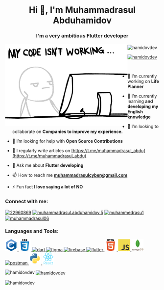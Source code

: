<h1 align="center">Hi 👋, I'm Muhammadrasul Abduhamidov</h1>
<h3 align="center">I'm a very ambitious Flutter developer</h3>
<img align="left" width="400" src="https://raw.githubusercontent.com/noname9xndz/noname9xndz/master/dev-coding.gif" alt="my_Code_isnt_working" />
<p align="left" style="margin-top:20px;"> <img src="https://komarev.com/ghpvc/?username=hamidovdev&label=Profile%20views&color=0e75b6&style=flat" alt="hamidovdev" /> </p>

<p align="left"> <a href="https://github.com/ryo-ma/github-profile-trophy"><img src="https://github-profile-trophy.vercel.app/?username=hamidovdev" alt="hamidovdev" /></a> </p>

<p align="left"> <a href="https://twitter.com/" target="blank"><img src="https://img.shields.io/twitter/follow/?logo=twitter&style=for-the-badge" alt="" /></a> </p>

- 🔭 I’m currently working on **Life Planner**

- 🌱 I’m currently learning **and developing my English knowledge**

- 👯 I’m looking to collaborate on **Companies to improve my experience.**

- 🤝 I’m looking for help with **Open Source Contributions**

- 📝 I regularly write articles on [https://t.me/muhammadrasul_abdu](https://t.me/muhammadrasul_abdu)

- 💬 Ask me about **Flutter developing**

- 📫 How to reach me **muhammadrasulcyber@gmail.com**

- ⚡ Fun fact **I love saying a lot of NO**

<h3 align="left">Connect with me:</h3>
<p align="left">
<a href="https://stackoverflow.com/users/22960869" target="blank"><img align="center" src="https://raw.githubusercontent.com/rahuldkjain/github-profile-readme-generator/master/src/images/icons/Social/stack-overflow.svg" alt="22960869" height="30" width="40" /></a>
<a href="https://fb.com/muhammadrasul.abduhamidov.5" target="blank"><img align="center" src="https://raw.githubusercontent.com/rahuldkjain/github-profile-readme-generator/master/src/images/icons/Social/facebook.svg" alt="muhammadrasul.abduhamidov.5" height="30" width="40" /></a>
<a href="https://instagram.com/muhammedrasu1" target="blank"><img align="center" src="https://raw.githubusercontent.com/rahuldkjain/github-profile-readme-generator/master/src/images/icons/Social/instagram.svg" alt="muhammedrasu1" height="30" width="40" /></a>
<a href="https://www.leetcode.com/muhammadrasul06" target="blank"><img align="center" src="https://raw.githubusercontent.com/rahuldkjain/github-profile-readme-generator/master/src/images/icons/Social/leet-code.svg" alt="muhammadrasul06" height="30" width="40" /></a>
</p>

<h3 align="left">Languages and Tools:</h3>
<p align="left"> <a href="https://www.cprogramming.com/" target="_blank" rel="noreferrer"> <img src="https://raw.githubusercontent.com/devicons/devicon/master/icons/c/c-original.svg" alt="c" width="40" height="40"/> </a> <a href="https://www.w3schools.com/css/" target="_blank" rel="noreferrer"> <img src="https://raw.githubusercontent.com/devicons/devicon/master/icons/css3/css3-original-wordmark.svg" alt="css3" width="40" height="40"/> </a> <a href="https://dart.dev" target="_blank" rel="noreferrer"> <img src="https://www.vectorlogo.zone/logos/dartlang/dartlang-icon.svg" alt="dart" width="40" height="40"/> </a> <a href="https://www.figma.com/" target="_blank" rel="noreferrer"> <img src="https://www.vectorlogo.zone/logos/figma/figma-icon.svg" alt="figma" width="40" height="40"/> </a> <a href="https://firebase.google.com/" target="_blank" rel="noreferrer"> <img src="https://www.vectorlogo.zone/logos/firebase/firebase-icon.svg" alt="firebase" width="40" height="40"/> </a> <a href="https://flutter.dev" target="_blank" rel="noreferrer"> <img src="https://www.vectorlogo.zone/logos/flutterio/flutterio-icon.svg" alt="flutter" width="40" height="40"/> </a> <a href="https://www.w3.org/html/" target="_blank" rel="noreferrer"> <img src="https://raw.githubusercontent.com/devicons/devicon/master/icons/html5/html5-original-wordmark.svg" alt="html5" width="40" height="40"/> </a> <a href="https://developer.mozilla.org/en-US/docs/Web/JavaScript" target="_blank" rel="noreferrer"> <img src="https://raw.githubusercontent.com/devicons/devicon/master/icons/javascript/javascript-original.svg" alt="javascript" width="40" height="40"/> </a> <a href="https://www.mongodb.com/" target="_blank" rel="noreferrer"> <img src="https://raw.githubusercontent.com/devicons/devicon/master/icons/mongodb/mongodb-original-wordmark.svg" alt="mongodb" width="40" height="40"/> </a> <a href="https://postman.com" target="_blank" rel="noreferrer"> <img src="https://www.vectorlogo.zone/logos/getpostman/getpostman-icon.svg" alt="postman" width="40" height="40"/> </a> <a href="https://www.python.org" target="_blank" rel="noreferrer"> <img src="https://raw.githubusercontent.com/devicons/devicon/master/icons/python/python-original.svg" alt="python" width="40" height="40"/> </a> <a href="https://reactjs.org/" target="_blank" rel="noreferrer"> <img src="https://raw.githubusercontent.com/devicons/devicon/master/icons/react/react-original-wordmark.svg" alt="react" width="40" height="40"/> </a> </p>

<p><img align="left" src="https://github-readme-stats.vercel.app/api/top-langs?username=hamidovdev&show_icons=true&locale=en&layout=compact" alt="hamidovdev" /></p>

<p>&nbsp;<img align="center" src="https://github-readme-stats.vercel.app/api?username=hamidovdev&show_icons=true&locale=en" alt="hamidovdev" /></p>

<p><img align="center" src="https://github-readme-streak-stats.herokuapp.com/?user=hamidovdev&" alt="hamidovdev" /></p>
